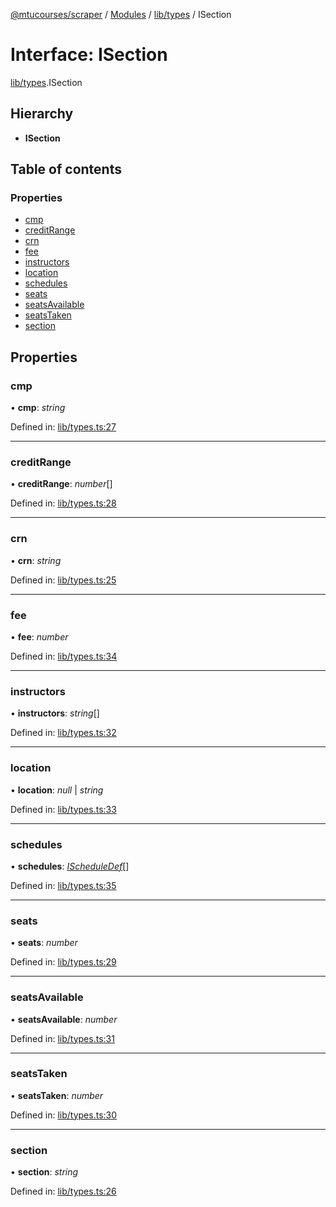 [@mtucourses/scraper](../../README.md) / [Modules](../../modules.md) / [lib/types](../../modules/lib_types.md) / ISection

# Interface: ISection

[lib/types](../../modules/lib_types.md).ISection

## Hierarchy

* **ISection**

## Table of contents

### Properties

- [cmp](types.isection.md#cmp)
- [creditRange](types.isection.md#creditrange)
- [crn](types.isection.md#crn)
- [fee](types.isection.md#fee)
- [instructors](types.isection.md#instructors)
- [location](types.isection.md#location)
- [schedules](types.isection.md#schedules)
- [seats](types.isection.md#seats)
- [seatsAvailable](types.isection.md#seatsavailable)
- [seatsTaken](types.isection.md#seatstaken)
- [section](types.isection.md#section)

## Properties

### cmp

• **cmp**: *string*

Defined in: [lib/types.ts:27](https://github.com/Michigan-Tech-Courses/scrapper/blob/95d6d94/src/lib/types.ts#L27)

___

### creditRange

• **creditRange**: *number*[]

Defined in: [lib/types.ts:28](https://github.com/Michigan-Tech-Courses/scrapper/blob/95d6d94/src/lib/types.ts#L28)

___

### crn

• **crn**: *string*

Defined in: [lib/types.ts:25](https://github.com/Michigan-Tech-Courses/scrapper/blob/95d6d94/src/lib/types.ts#L25)

___

### fee

• **fee**: *number*

Defined in: [lib/types.ts:34](https://github.com/Michigan-Tech-Courses/scrapper/blob/95d6d94/src/lib/types.ts#L34)

___

### instructors

• **instructors**: *string*[]

Defined in: [lib/types.ts:32](https://github.com/Michigan-Tech-Courses/scrapper/blob/95d6d94/src/lib/types.ts#L32)

___

### location

• **location**: *null* \| *string*

Defined in: [lib/types.ts:33](https://github.com/Michigan-Tech-Courses/scrapper/blob/95d6d94/src/lib/types.ts#L33)

___

### schedules

• **schedules**: [*IScheduleDef*](types.ischeduledef.md)[]

Defined in: [lib/types.ts:35](https://github.com/Michigan-Tech-Courses/scrapper/blob/95d6d94/src/lib/types.ts#L35)

___

### seats

• **seats**: *number*

Defined in: [lib/types.ts:29](https://github.com/Michigan-Tech-Courses/scrapper/blob/95d6d94/src/lib/types.ts#L29)

___

### seatsAvailable

• **seatsAvailable**: *number*

Defined in: [lib/types.ts:31](https://github.com/Michigan-Tech-Courses/scrapper/blob/95d6d94/src/lib/types.ts#L31)

___

### seatsTaken

• **seatsTaken**: *number*

Defined in: [lib/types.ts:30](https://github.com/Michigan-Tech-Courses/scrapper/blob/95d6d94/src/lib/types.ts#L30)

___

### section

• **section**: *string*

Defined in: [lib/types.ts:26](https://github.com/Michigan-Tech-Courses/scrapper/blob/95d6d94/src/lib/types.ts#L26)
